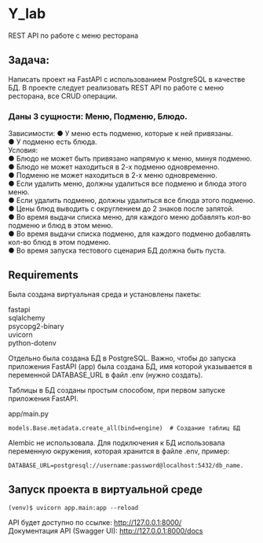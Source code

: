 # Y_lab
REST API по работе с меню ресторана

## Задача:
Написать проект на FastAPI с использованием PostgreSQL в качестве БД.
В проекте следует реализовать REST API по работе с меню ресторана, все CRUD операции.

### Даны 3 сущности: Меню, Подменю, Блюдо.
Зависимости:
● У меню есть подменю, которые к ней привязаны.     
● У подменю есть блюда.     
Условия:        
● Блюдо не может быть привязано напрямую к меню, минуя подменю.     
● Блюдо не может находиться в 2-х подменю одновременно.     
● Подменю не может находиться в 2-х меню одновременно.      
● Если удалить меню, должны удалиться все подменю и блюда этого меню.       
● Если удалить подменю, должны удалиться все блюда этого подменю.       
● Цены блюд выводить с округлением до 2 знаков после запятой.       
● Во время выдачи списка меню, для каждого меню добавлять кол-во подменю и блюд в этом меню.        
● Во время выдачи списка подменю, для каждого подменю добавлять кол-во блюд в этом подменю.     
● Во время запуска тестового сценария БД должна быть пуста.

## Requirements
Была создана виртуальная среда и установлены пакеты:
 
fastapi   
sqlalchemy     
psycopg2-binary    
uvicorn   
python-dotenv      


Отдельно была создана БД в PostgreSQL.
Важно, чтобы до запуска приложения FastAPI (app) была создана БД,
имя которой указывается в переменной DATABASE_URL в файл .env (нужно создать).

Таблицы в БД созданы простым способом, при первом запуске приложения FastAPI.

app/main.py

    models.Base.metadata.create_all(bind=engine)  # Создание таблиц БД

Alembic не использовала.
Для подключения к БД использовала переменную окружения, которая
хранится в файле .env, пример:
    
    DATABASE_URL=postgresql://username:password@localhost:5432/db_name.


## Запуск проекта в виртуальной среде

    (venv)$ uvicorn app.main:app --reload

API будет доступно по ссылке: http://127.0.0.1:8000/  
Документация API (Swagger UI): http://127.0.0.1:8000/docs

